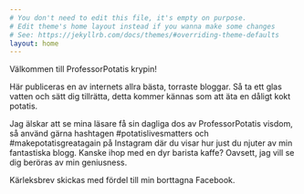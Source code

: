 ```yaml
---
# You don't need to edit this file, it's empty on purpose.
# Edit theme's home layout instead if you wanna make some changes
# See: https://jekyllrb.com/docs/themes/#overriding-theme-defaults
layout: home
---
```


Välkommen till ProfessorPotatis krypin!

Här publiceras en av internets allra bästa, torraste bloggar. Så ta ett glas
vatten och sätt dig tillrätta, detta kommer kännas som att äta en dåligt kokt potatis.

Jag älskar att se mina läsare få sin dagliga dos av ProfessorPotatis visdom, så använd gärna hashtagen #potatislivesmatters och #makepotatisgreatagain på Instagram där du visar hur just du njuter av min fantastiska blogg. Kanske ihop med en dyr barista kaffe? Oavsett, jag vill se dig beröras av min geniusness.

Kärleksbrev skickas med fördel till min borttagna Facebook.
